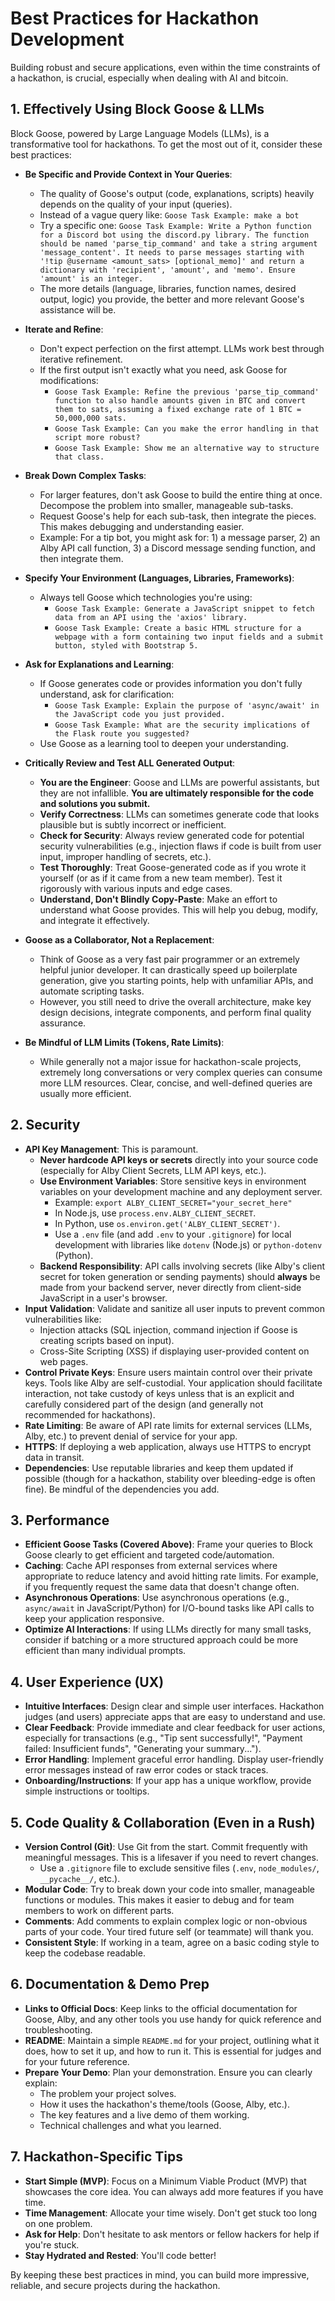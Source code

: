 # Best Practices for Hackathon Development

Building robust and secure applications, even within the time constraints of a hackathon, is crucial, especially when dealing with AI and bitcoin.

## 1. Effectively Using Block Goose & LLMs

Block Goose, powered by Large Language Models (LLMs), is a transformative tool for hackathons. To get the most out of it, consider these best practices:

*   **Be Specific and Provide Context in Your Queries**:
    *   The quality of Goose's output (code, explanations, scripts) heavily depends on the quality of your input (queries).
    *   Instead of a vague query like: `Goose Task Example: make a bot`
    *   Try a specific one: `Goose Task Example: Write a Python function for a Discord bot using the discord.py library. The function should be named 'parse_tip_command' and take a string argument 'message_content'. It needs to parse messages starting with '!tip @username <amount_sats> [optional_memo]' and return a dictionary with 'recipient', 'amount', and 'memo'. Ensure 'amount' is an integer.`
    *   The more details (language, libraries, function names, desired output, logic) you provide, the better and more relevant Goose's assistance will be.

*   **Iterate and Refine**:
    *   Don't expect perfection on the first attempt. LLMs work best through iterative refinement.
    *   If the first output isn't exactly what you need, ask Goose for modifications:
        *   `Goose Task Example: Refine the previous 'parse_tip_command' function to also handle amounts given in BTC and convert them to sats, assuming a fixed exchange rate of 1 BTC = 50,000,000 sats.`
        *   `Goose Task Example: Can you make the error handling in that script more robust?`
        *   `Goose Task Example: Show me an alternative way to structure that class.`

*   **Break Down Complex Tasks**:
    *   For larger features, don't ask Goose to build the entire thing at once. Decompose the problem into smaller, manageable sub-tasks.
    *   Request Goose's help for each sub-task, then integrate the pieces. This makes debugging and understanding easier.
    *   Example: For a tip bot, you might ask for: 1) a message parser, 2) an Alby API call function, 3) a Discord message sending function, and then integrate them.

*   **Specify Your Environment (Languages, Libraries, Frameworks)**:
    *   Always tell Goose which technologies you're using:
        *   `Goose Task Example: Generate a JavaScript snippet to fetch data from an API using the 'axios' library.`
        *   `Goose Task Example: Create a basic HTML structure for a webpage with a form containing two input fields and a submit button, styled with Bootstrap 5.`

*   **Ask for Explanations and Learning**:
    *   If Goose generates code or provides information you don't fully understand, ask for clarification:
        *   `Goose Task Example: Explain the purpose of 'async/await' in the JavaScript code you just provided.`
        *   `Goose Task Example: What are the security implications of the Flask route you suggested?`
    *   Use Goose as a learning tool to deepen your understanding.

*   **Critically Review and Test ALL Generated Output**:
    *   **You are the Engineer**: Goose and LLMs are powerful assistants, but they are not infallible. **You are ultimately responsible for the code and solutions you submit.**
    *   **Verify Correctness**: LLMs can sometimes generate code that looks plausible but is subtly incorrect or inefficient.
    *   **Check for Security**: Always review generated code for potential security vulnerabilities (e.g., injection flaws if code is built from user input, improper handling of secrets, etc.).
    *   **Test Thoroughly**: Treat Goose-generated code as if you wrote it yourself (or as if it came from a new team member). Test it rigorously with various inputs and edge cases.
    *   **Understand, Don't Blindly Copy-Paste**: Make an effort to understand what Goose provides. This will help you debug, modify, and integrate it effectively.

*   **Goose as a Collaborator, Not a Replacement**:
    *   Think of Goose as a very fast pair programmer or an extremely helpful junior developer. It can drastically speed up boilerplate generation, give you starting points, help with unfamiliar APIs, and automate scripting tasks.
    *   However, you still need to drive the overall architecture, make key design decisions, integrate components, and perform final quality assurance.

*   **Be Mindful of LLM Limits (Tokens, Rate Limits)**:
    *   While generally not a major issue for hackathon-scale projects, extremely long conversations or very complex queries can consume more LLM resources. Clear, concise, and well-defined queries are usually more efficient.

## 2. Security

*   **API Key Management**: This is paramount.
    *   **Never hardcode API keys or secrets** directly into your source code (especially for Alby Client Secrets, LLM API keys, etc.).
    *   **Use Environment Variables**: Store sensitive keys in environment variables on your development machine and any deployment server.
        *   Example: `export ALBY_CLIENT_SECRET="your_secret_here"`
        *   In Node.js, use `process.env.ALBY_CLIENT_SECRET`.
        *   In Python, use `os.environ.get('ALBY_CLIENT_SECRET')`.
        *   Use a `.env` file (and add `.env` to your `.gitignore`) for local development with libraries like `dotenv` (Node.js) or `python-dotenv` (Python).
    *   **Backend Responsibility**: API calls involving secrets (like Alby's client secret for token generation or sending payments) should **always** be made from your backend server, never directly from client-side JavaScript in a user's browser.
*   **Input Validation**: Validate and sanitize all user inputs to prevent common vulnerabilities like:
    *   Injection attacks (SQL injection, command injection if Goose is creating scripts based on input).
    *   Cross-Site Scripting (XSS) if displaying user-provided content on web pages.
*   **Control Private Keys**: Ensure users maintain control over their private keys. Tools like Alby are self-custodial. Your application should facilitate interaction, not take custody of keys unless that is an explicit and carefully considered part of the design (and generally not recommended for hackathons).
*   **Rate Limiting**: Be aware of API rate limits for external services (LLMs, Alby, etc.) to prevent denial of service for your app.
*   **HTTPS**: If deploying a web application, always use HTTPS to encrypt data in transit.
*   **Dependencies**: Use reputable libraries and keep them updated if possible (though for a hackathon, stability over bleeding-edge is often fine). Be mindful of the dependencies you add.

## 3. Performance

*   **Efficient Goose Tasks (Covered Above)**: Frame your queries to Block Goose clearly to get efficient and targeted code/automation.
*   **Caching**: Cache API responses from external services where appropriate to reduce latency and avoid hitting rate limits. For example, if you frequently request the same data that doesn't change often.
*   **Asynchronous Operations**: Use asynchronous operations (e.g., `async/await` in JavaScript/Python) for I/O-bound tasks like API calls to keep your application responsive.
*   **Optimize AI Interactions**: If using LLMs directly for many small tasks, consider if batching or a more structured approach could be more efficient than many individual prompts.

## 4. User Experience (UX)

*   **Intuitive Interfaces**: Design clear and simple user interfaces. Hackathon judges (and users) appreciate apps that are easy to understand and use.
*   **Clear Feedback**: Provide immediate and clear feedback for user actions, especially for transactions (e.g., "Tip sent successfully!", "Payment failed: Insufficient funds", "Generating your summary...").
*   **Error Handling**: Implement graceful error handling. Display user-friendly error messages instead of raw error codes or stack traces.
*   **Onboarding/Instructions**: If your app has a unique workflow, provide simple instructions or tooltips.

## 5. Code Quality & Collaboration (Even in a Rush)

*   **Version Control (Git)**: Use Git from the start. Commit frequently with meaningful messages. This is a lifesaver if you need to revert changes.
    *   Use a `.gitignore` file to exclude sensitive files (`.env`, `node_modules/`, `__pycache__/`, etc.).
*   **Modular Code**: Try to break down your code into smaller, manageable functions or modules. This makes it easier to debug and for team members to work on different parts.
*   **Comments**: Add comments to explain complex logic or non-obvious parts of your code. Your tired future self (or teammate) will thank you.
*   **Consistent Style**: If working in a team, agree on a basic coding style to keep the codebase readable.

## 6. Documentation & Demo Prep

*   **Links to Official Docs**: Keep links to the official documentation for Goose, Alby, and any other tools you use handy for quick reference and troubleshooting.
*   **README**: Maintain a simple `README.md` for your project, outlining what it does, how to set it up, and how to run it. This is essential for judges and for your future reference.
*   **Prepare Your Demo**: Plan your demonstration. Ensure you can clearly explain:
    *   The problem your project solves.
    *   How it uses the hackathon's theme/tools (Goose, Alby, etc.).
    *   The key features and a live demo of them working.
    *   Technical challenges and what you learned.

## 7. Hackathon-Specific Tips

*   **Start Simple (MVP)**: Focus on a Minimum Viable Product (MVP) that showcases the core idea. You can always add more features if you have time.
*   **Time Management**: Allocate your time wisely. Don't get stuck too long on one problem.
*   **Ask for Help**: Don't hesitate to ask mentors or fellow hackers for help if you're stuck.
*   **Stay Hydrated and Rested**: You'll code better!

By keeping these best practices in mind, you can build more impressive, reliable, and secure projects during the hackathon.
